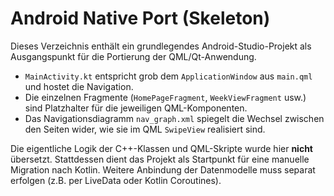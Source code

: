 # Android Native Port (Skeleton)

Dieses Verzeichnis enthält ein grundlegendes Android-Studio-Projekt als Ausgangspunkt für die Portierung der QML/Qt-Anwendung.

* `MainActivity.kt` entspricht grob dem `ApplicationWindow` aus `main.qml` und hostet die Navigation.
* Die einzelnen Fragmente (`HomePageFragment`, `WeekViewFragment` usw.) sind Platzhalter für die jeweiligen QML-Komponenten.
* Das Navigationsdiagramm `nav_graph.xml` spiegelt die Wechsel zwischen den Seiten wider, wie sie im QML `SwipeView` realisiert sind.

Die eigentliche Logik der C++-Klassen und QML-Skripte wurde hier **nicht** übersetzt. Stattdessen dient das Projekt als Startpunkt für eine manuelle Migration nach Kotlin. Weitere Anbindung der Datenmodelle muss separat erfolgen (z.B. per LiveData oder Kotlin Coroutines).
